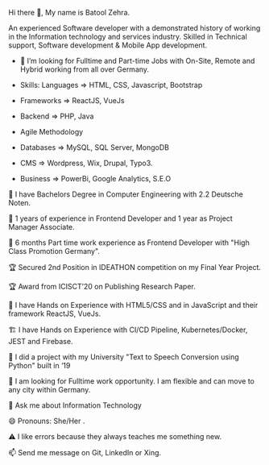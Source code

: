 Hi there 👋, My name is Batool Zehra.

An experienced Software developer with a demonstrated history of working in the Information technology and services industry. Skilled in Technical support, Software development & Mobile App development.

- 👀 I’m looking for Fulltime and Part-time Jobs with On-Site, Remote and Hybrid working from all over Germany.

- Skills: Languages => HTML, CSS, Javascript, Bootstrap
- Frameworks => ReactJS, VueJs
- Backend => PHP, Java
- Agile Methodology
- Databases => MySQL, SQL Server, MongoDB
- CMS => Wordpress, Wix, Drupal, Typo3.
- Business => PowerBi, Google Analytics, S.E.O

👩  I have Bachelors Degree in Computer Engineering with 2.2 Deutsche Noten.

💼 1 years of experience in Frontend Developer and 1 year as Project Manager Associate.

💼 6 months Part time work experience as Frontend Developer with "High Class Promotion Germany".

🏆 Secured 2nd Position in IDEATHON competition on my Final Year Project.

🏆 Award from ICISCT’20 on Publishing Research Paper.

🌱 I have Hands on Experience with HTML5/CSS and in JavaScript and their framework ReactJS, VueJs.

🏗️ I have Hands on Experience with CI/CD Pipeline, Kubernetes/Docker, JEST and Firebase.

🔭 I did a project with my University "Text to Speech Conversion using Python" built in ‘19

🔭 I am looking for Fulltime work opportunity. I am flexible and can move to any city within Germany.

💬 Ask me about Information Technology

😄 Pronouns: She/Her . 

⚠️ I like errors because they always teaches me something new.

📫 Send me message on Git, LinkedIn or Xing.

<!---
engrbatoolzehra/engrbatoolzehra is a ✨ special ✨ repository because its `README.md` (this file) appears on your GitHub profile.
You can click the Preview link to take a look at your changes.
--->
